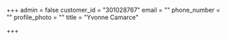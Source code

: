 +++
admin = false
customer_id = "301028767"
email = ""
phone_number = ""
profile_photo = ""
title = "Yvonne Camarce"

+++
